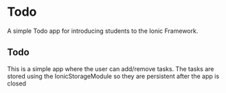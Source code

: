 # Todo
A simple Todo app for introducing students to the Ionic Framework.


## Todo
This is a simple app where the user can add/remove tasks. The tasks are stored using the IonicStorageModule so they are persistent after the app is closed
